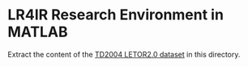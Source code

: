 # LR4IR Research Environment in MATLAB

Extract the content of the [TD2004 LETOR2.0 dataset][letor2.0datasets] in this directory.

[letor2.0datasets]: http://research.microsoft.com/en-us/um/beijing/projects/letor/letor2.0/TREC/TREC.zip

